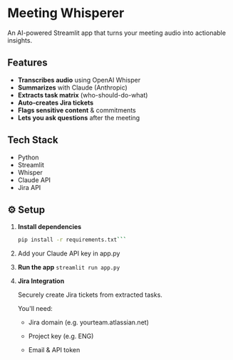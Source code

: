 # Meeting Whisperer

An AI-powered Streamlit app that turns your meeting audio into actionable insights.

## Features

- **Transcribes audio** using OpenAI Whisper  
- **Summarizes** with Claude (Anthropic)  
- **Extracts task matrix** (who-should-do-what)  
- **Auto-creates Jira tickets**  
- **Flags sensitive content** & commitments  
- **Lets you ask questions** after the meeting

## Tech Stack

- Python  
- Streamlit  
- Whisper  
- Claude API  
- Jira API  

## ⚙️ Setup

1. **Install dependencies**
   ```bash
   pip install -r requirements.txt```
   
2. Add your Claude API key in app.py

3. **Run the app**
```streamlit run app.py```

4. **Jira Integration**

   Securely create Jira tickets from extracted tasks.
   
   You'll need:
   
   - Jira domain (e.g. yourteam.atlassian.net)
   
   - Project key (e.g. ENG)
   
   - Email & API token
